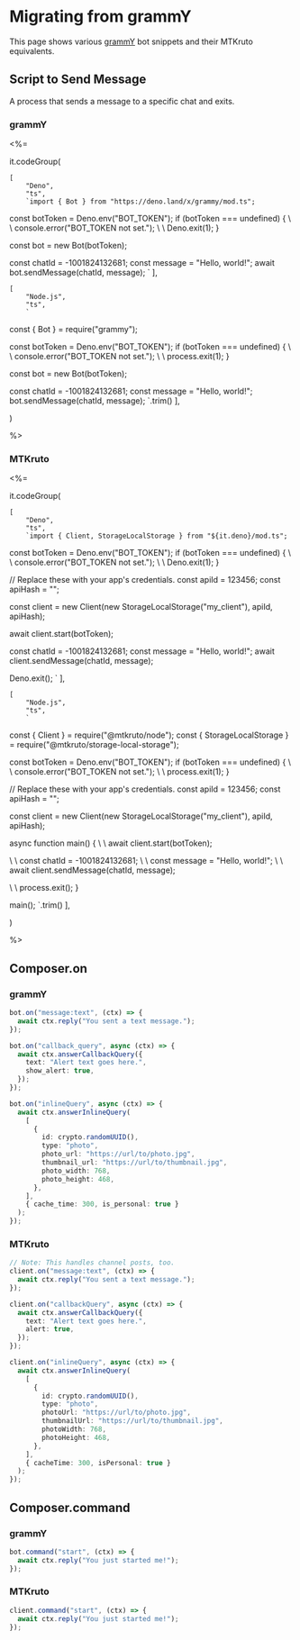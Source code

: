 # Migrating from grammY

This page shows various [grammY](https://grammy.dev) bot snippets and their MTKruto equivalents.

## Script to Send Message

A process that sends a message to a specific chat and exits.

### grammY

<p></p>

<%=

it.codeGroup(

    [
        "Deno",
        "ts",
        `import { Bot } from "https://deno.land/x/grammy/mod.ts";

const botToken = Deno.env("BOT_TOKEN");
if (botToken === undefined) {
\ \ console.error("BOT_TOKEN not set.");
\ \ Deno.exit(1);
}

const bot = new Bot(botToken);

const chatId = -1001824132681;
const message = "Hello, world!";
await bot.sendMessage(chatId, message);
`
],

    [
        "Node.js",
        "ts",
        `

const { Bot } = require("grammy");

const botToken = Deno.env("BOT_TOKEN");
if (botToken === undefined) {
\ \ console.error("BOT_TOKEN not set.");
\ \ process.exit(1);
}

const bot = new Bot(botToken);

const chatId = -1001824132681;
const message = "Hello, world!";
bot.sendMessage(chatId, message);
`.trim()
],

)

%>

### MTKruto

<p></p>

<%=

it.codeGroup(

    [
        "Deno",
        "ts",
        `import { Client, StorageLocalStorage } from "${it.deno}/mod.ts";

const botToken = Deno.env("BOT_TOKEN");
if (botToken === undefined) {
\ \ console.error("BOT_TOKEN not set.");
\ \ Deno.exit(1);
}

// Replace these with your app's credentials.
const apiId = 123456;
const apiHash = "";

const client = new Client(new StorageLocalStorage("my_client"), apiId, apiHash);

await client.start(botToken);

const chatId = -1001824132681;
const message = "Hello, world!";
await client.sendMessage(chatId, message);

Deno.exit();
`
],

    [
        "Node.js",
        "ts",
        `

const { Client } = require("@mtkruto/node");
const { StorageLocalStorage } = require("@mtkruto/storage-local-storage");

const botToken = Deno.env("BOT_TOKEN");
if (botToken === undefined) {
\ \ console.error("BOT_TOKEN not set.");
\ \ process.exit(1);
}

// Replace these with your app's credentials.
const apiId = 123456;
const apiHash = "";

const client = new Client(new StorageLocalStorage("my_client"), apiId, apiHash);

async function main() {
\ \ await client.start(botToken);

\ \ const chatId = -1001824132681;
\ \ const message = "Hello, world!";
\ \ await client.sendMessage(chatId, message);

\ \ process.exit();
}

main();
`.trim()
],

)

%>

## Composer.on

### grammY

<p></p>

```ts
bot.on("message:text", (ctx) => {
  await ctx.reply("You sent a text message.");
});

bot.on("callback_query", async (ctx) => {
  await ctx.answerCallbackQuery({
    text: "Alert text goes here.",
    show_alert: true,
  });
});

bot.on("inlineQuery", async (ctx) => {
  await ctx.answerInlineQuery(
    [
      {
        id: crypto.randomUUID(),
        type: "photo",
        photo_url: "https://url/to/photo.jpg",
        thumbnail_url: "https://url/to/thumbnail.jpg",
        photo_width: 768,
        photo_height: 468,
      },
    ],
    { cache_time: 300, is_personal: true }
  );
});
```

### MTKruto

<p></p>

```ts
// Note: This handles channel posts, too.
client.on("message:text", (ctx) => {
  await ctx.reply("You sent a text message.");
});

client.on("callbackQuery", async (ctx) => {
  await ctx.answerCallbackQuery({
    text: "Alert text goes here.",
    alert: true,
  });
});

client.on("inlineQuery", async (ctx) => {
  await ctx.answerInlineQuery(
    [
      {
        id: crypto.randomUUID(),
        type: "photo",
        photoUrl: "https://url/to/photo.jpg",
        thumbnailUrl: "https://url/to/thumbnail.jpg",
        photoWidth: 768,
        photoHeight: 468,
      },
    ],
    { cacheTime: 300, isPersonal: true }
  );
});
```

## Composer.command

### grammY

<p></p>

```ts
bot.command("start", (ctx) => {
  await ctx.reply("You just started me!");
});
```

### MTKruto

<p></p>

```ts
client.command("start", (ctx) => {
  await ctx.reply("You just started me!");
});
```
